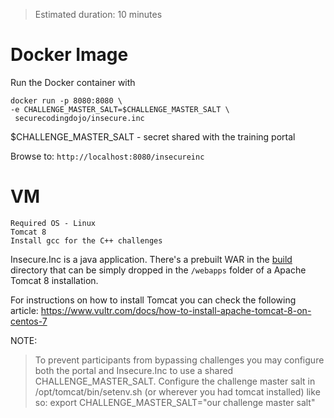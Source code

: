 > Estimated duration: 10 minutes

# Docker Image

Run the Docker container with
~~~~
docker run -p 8080:8080 \
-e CHALLENGE_MASTER_SALT=$CHALLENGE_MASTER_SALT \
 securecodingdojo/insecure.inc
~~~~

$CHALLENGE_MASTER_SALT - secret shared with the training portal

Browse to: `http://localhost:8080/insecureinc`

# VM
~~~~
Required OS - Linux
Tomcat 8
Install gcc for the C++ challenges
~~~~
Insecure.Inc is a java application. There's a prebuilt WAR in the [build](https://github.com/trendmicro/SecureCodingDojo/tree/master/build) directory that can be simply dropped in the `/webapps` folder of a Apache Tomcat 8 installation.

For instructions on how to install Tomcat you can check the following article: https://www.vultr.com/docs/how-to-install-apache-tomcat-8-on-centos-7

NOTE: 
> To prevent participants from bypassing challenges you may configure both the portal and Insecure.Inc to use a shared CHALLENGE_MASTER_SALT. Configure the challenge master salt in /opt/tomcat/bin/setenv.sh (or wherever you had tomcat installed) like so: export CHALLENGE_MASTER_SALT="our challenge master salt"

